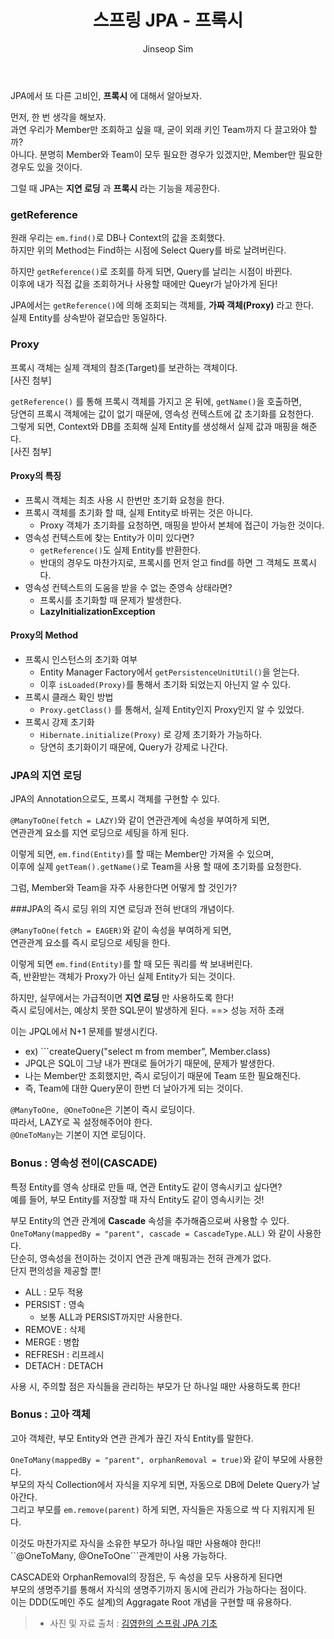 ﻿---
layout: post
title: "스프링 JPA - 프록시"
categories: Springboot
tags: [java]
author:
  - Jinseop Sim
toc: true
---
JPA에서 또 다른 고비인, __프록시__ 에 대해서 알아보자.  

먼저, 한 번 생각을 해보자.  
과연 우리가 Member만 조회하고 싶을 때, 굳이 외래 키인 Team까지 다 끌고와야 할까?  
아니다. 분명히 Member와 Team이 모두 필요한 경우가 있겠지만, Member만 필요한 경우도 있을 것이다.  

그럴 때 JPA는 __지연 로딩__ 과 __프록시__ 라는 기능을 제공한다.  

### getReference
원래 우리는 ```em.find()```로 DB나 Context의 값을 조회했다.  
하지만 위의 Method는 Find하는 시점에 Select Query를 바로 날려버린다.  

하지만 ```getReference()```로 조회를 하게 되면, Query를 날리는 시점이 바뀐다.  
이후에 내가 직접 값을 조회하거나 사용할 때에만 Queyr가 날아가게 된다!  

JPA에서는 ```getReference()```에 의해 조회되는 객체를, __가짜 객체(Proxy)__ 라고 한다.  
실제 Entity를 상속받아 겉모습만 동일하다.  

### Proxy
프록시 객체는 실제 객체의 참조(Target)를 보관하는 객체이다.  
[사진 첨부]  

```getReference()``` 를 통해 프록시 객체를 가지고 온 뒤에, ```getName()```을 호출하면,  
당연히 프록시 객체에는 값이 없기 때문에, 영속성 컨텍스트에 값 초기화를 요청한다.  
그렇게 되면, Context와 DB를 조회해 실제 Entity를 생성해서 실제 값과 매핑을 해준다.  
[사진 첨부]  

#### Proxy의 특징
- 프록시 객체는 최초 사용 시 한번만 초기화 요청을 한다.
- 프록시 객체를 초기화 할 때, 실제 Entity로 바뀌는 것은 아니다.
  - Proxy 객체가 초기화를 요청하면, 매핑을 받아서 본체에 접근이 가능한 것이다.
- 영속성 컨텍스트에 찾는 Entity가 이미 있다면?
  - ```getReference()```도 실제 Entity를 반환한다.
  - 반대의 경우도 마찬가지로, 프록시를 먼저 얻고 find를 하면 그 객체도 프록시다.
- 영속성 컨텍스트의 도움을 받을 수 없는 준영속 상태라면?  
  - 프록시를 초기화할 때 문제가 발생한다. 
  - __LazyInitializationException__

#### Proxy의 Method
- 프록시 인스턴스의 초기화 여부
  - Entity Manager Factory에서 ```getPersistenceUnitUtil()```을 얻는다.
  - 이후 ```isLoaded(Proxy)```를 통해서 초기화 되었는지 아닌지 알 수 있다.
- 프록시 클래스 확인 방법
  - ```Proxy.getClass()``` 를 통해서, 실제 Entity인지 Proxy인지 알 수 있었다.
- 프록시 강제 초기화
  - ```Hibernate.initialize(Proxy)``` 로 강제 초기화가 가능하다.
  - 당연히 초기화이기 때문에, Query가 강제로 나간다.

### JPA의 지연 로딩
JPA의 Annotation으로도, 프록시 객체를 구현할 수 있다.  

```@ManyToOne(fetch = LAZY)```와 같이 연관관계에 속성을 부여하게 되면,  
연관관계 요소를 지연 로딩으로 세팅을 하게 된다.  

이렇게 되면, ```em.find(Entity)```를 할 때는 Member만 가져올 수 있으며,  
이후에 실제 ```getTeam().getName()```로 Team을 사용 할 때에 초기화를 요청한다.  

그럼, Member와 Team을 자주 사용한다면 어떻게 할 것인가?  

###JPA의 즉시 로딩
위의 지연 로딩과 전혀 반대의 개념이다.  

```@ManyToOne(fetch = EAGER)```와 같이 속성을 부여하게 되면,  
연관관계 요소를 즉시 로딩으로 세팅을 한다.  

이렇게 되면 ```em.find(Entity)```를 할 때 모든 쿼리를 싹 보내버린다.  
즉, 반환받는 객체가 Proxy가 아닌 실제 Entity가 되는 것이다.  

하지만, 실무에서는 가급적이면 __지연 로딩__ 만 사용하도록 한다!  
즉시 로딩에서는, 예상치 못한 SQL문이 발생하게 된다. ==> 성능 저하 초래  

이는 JPQL에서 N+1 문제를 발생시킨다.
- ex) ```createQuery("select m from member", Member.class)
- JPQL은 SQL이 그냥 내가 짠대로 들어가기 때문에, 문제가 발생한다.
- 나는 Member만 조회했지만, 즉시 로딩이기 때문에 Team 또한 필요해진다.
- 즉, Team에 대한 Query문이 한번 더 날아가게 되는 것이다.  

```@ManyToOne, @OneToOne```은 기본이 즉시 로딩이다.  
따라서, LAZY로 꼭 설정해주어야 한다.  
```@OneToMany```는 기본이 지연 로딩이다.  

### Bonus : 영속성 전이(CASCADE)
특정 Entity를 영속 상태로 만들 때, 연관 Entity도 같이 영속시키고 싶다면?  
예를 들어, 부모 Entity를 저장할 때 자식 Entity도 같이 영속시키는 것!  

부모 Entity의 연관 관계에 __Cascade__ 속성을 추가해줌으로써 사용할 수 있다.  
```OneToMany(mappedBy = "parent", cascade = CascadeType.ALL)``` 와 같이 사용한다.  
단순히, 영속성을 전이하는 것이지 연관 관계 매핑과는 전혀 관계가 없다.  
단지 편의성을 제공할 뿐!  

- ALL : 모두 적용
- PERSIST : 영속
  - 보통 ALL과 PERSIST까지만 사용한다.
- REMOVE : 삭제
- MERGE : 병합
- REFRESH : 리프레시
- DETACH : DETACH

사용 시, 주의할 점은 자식들을 관리하는 부모가 단 하나일 때만 사용하도록 한다!  

### Bonus : 고아 객체
고아 객체란, 부모 Entity와 연관 관계가 끊긴 자식 Entity를 말한다.  

```OneToMany(mappedBy = "parent", orphanRemoval = true)```와 같이 부모에 사용한다.  
부모의 자식 Collection에서 자식을 지우게 되면, 자동으로 DB에 Delete Query가 날아간다.  
그리고 부모를 ```em.remove(parent)``` 하게 되면, 자식들은 자동으로 싹 다 지워지게 된다.  

이것도 마찬가지로 자식을 소유한 부모가 하나일 때만 사용해야 한다!!  
``@OneToMany, @OneToOne```관계만이 사용 가능하다.  

CASCADE와 OrphanRemoval의 장점은, 두 속성을 모두 사용하게 된다면  
부모의 생명주기를 통해서 자식의 생명주기까지 동시에 관리가 가능하다는 점이다.  
이는 DDD(도메인 주도 설계)의 Aggragate Root 개념을 구현할 때 유용하다.  

> - 사진 및 자료 출처 : [김영한의 스프링 JPA 기초](https://www.inflearn.com/course/ORM-JPA-Basic/dashboard)